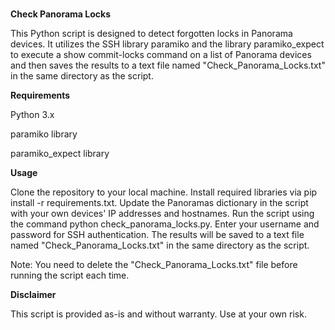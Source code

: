 #
**Check Panorama Locks**

This Python script is designed to detect forgotten locks in Panorama devices. It utilizes the SSH library paramiko and the library paramiko_expect to execute a show commit-locks command on a list of Panorama devices and then saves the results to a text file named "Check_Panorama_Locks.txt" in the same directory as the script.

**Requirements**

Python 3.x

paramiko library

paramiko_expect library


**Usage**

Clone the repository to your local machine.
Install required libraries via pip install -r requirements.txt.
Update the Panoramas dictionary in the script with your own devices' IP addresses and hostnames.
Run the script using the command python check_panorama_locks.py.
Enter your username and password for SSH authentication.
The results will be saved to a text file named "Check_Panorama_Locks.txt" in the same directory as the script.

Note: You need to delete the "Check_Panorama_Locks.txt" file before running the script each time.

**Disclaimer**

This script is provided as-is and without warranty. Use at your own risk.
